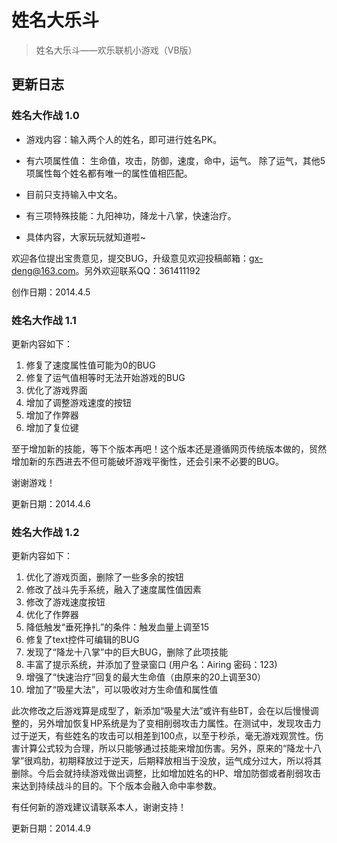 # 姓名大乐斗
> 姓名大乐斗——欢乐联机小游戏（VB版）

## 更新日志
### 姓名大作战 1.0
* 游戏内容：输入两个人的姓名，即可进行姓名PK。

* 有六项属性值：
生命值，攻击，防御，速度，命中，运气。
除了运气，其他5项属性每个姓名都有唯一的属性值相匹配。

* 目前只支持输入中文名。

* 有三项特殊技能：九阳神功，降龙十八掌，快速治疗。

* 具体内容，大家玩玩就知道啦~

欢迎各位提出宝贵意见，提交BUG，升级意见欢迎投稿邮箱：gx-deng@163.com。另外欢迎联系QQ：361411192

创作日期：2014.4.5

### 姓名大作战 1.1
更新内容如下：

1. 修复了速度属性值可能为0的BUG
2. 修复了运气值相等时无法开始游戏的BUG
3. 优化了游戏界面
4. 增加了调整游戏速度的按钮
5. 增加了作弊器
6. 增加了复位键
    
至于增加新的技能，等下个版本再吧！这个版本还是遵循网页传统版本做的，贸然增加新的东西进去不但可能破坏游戏平衡性，还会引来不必要的BUG。

谢谢游戏！

更新日期：2014.4.6

### 姓名大作战 1.2
更新内容如下：

1. 优化了游戏页面，删除了一些多余的按钮
2. 修改了战斗先手系统，融入了速度属性值因素
3. 修改了游戏速度按钮
4. 优化了作弊器
5. 降低触发“垂死挣扎”的条件：触发血量上调至15
6. 修复了text控件可编辑的BUG
7. 发现了“降龙十八掌”中的巨大BUG，删除了此项技能
8. 丰富了提示系统，并添加了登录窗口 (用户名：Airing 密码：123)
9. 增强了“快速治疗”回复的最大生命值（由原来的20上调至30）
10. 增加了“吸星大法”，可以吸收对方生命值和属性值

此次修改之后游戏算是成型了，新添加“吸星大法”或许有些BT，会在以后慢慢调整的，另外增加恢复HP系统是为了变相削弱攻击力属性。在测试中，发现攻击力过于逆天，有些姓名的攻击可以相差到100点，以至于秒杀，毫无游戏观赏性。伤害计算公式较为合理，所以只能够通过技能来增加伤害。另外，原来的“降龙十八掌”很鸡肋，初期释放过于逆天，后期释放相当于没放，运气成分过大，所以将其删除。今后会就持续游戏做出调整，比如增加姓名的HP、增加防御或者削弱攻击来达到持续战斗的目的。下个版本会融入命中率参数。

有任何新的游戏建议请联系本人，谢谢支持！

更新日期：2014.4.9

